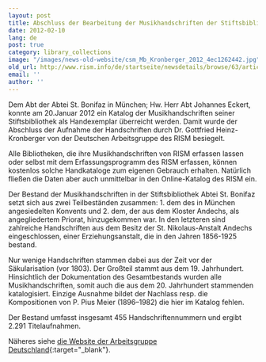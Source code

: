 ```yaml
---
layout: post
title: Abschluss der Bearbeitung der Musikhandschriften der Stiftsbibliothek St. Bonifaz, München (D-Mb)
date: 2012-02-10
lang: de
post: true
category: library_collections
image: "/images/news-old-website/csm_Mb_Kronberger_2012_4ec1262442.jpg"
old_url: http://www.rism.info/de/startseite/newsdetails/browse/63/article/64/processing-music-manuscripts-completed-at-the-st-boniface-abbey-library-munich-d-mb.html
email: ''
author: ''
---
```


Dem Abt der Abtei St. Bonifaz in München; Hw. Herr Abt Johannes Eckert, konnte am 20.Januar 2012 ein Katalog der Musikhandschriften seiner Stiftsbibliothek als Handexemplar überreicht werden. Damit wurde der Abschluss der Aufnahme der Handschriften durch Dr. Gottfried Heinz-Kronberger von der Deutschen Arbeitsgruppe des RISM besiegelt.

Alle Bibliotheken, die ihre Musikhandschriften von RISM erfassen lassen oder selbst mit dem Erfassungsprogramm des RISM erfassen, können kostenlos solche Handkataloge zum eigenen Gebrauch erhalten. Natürlich fließen die Daten aber auch unmittelbar in den Online-Katalog des RISM ein.

Der Bestand der Musikhandschriften in der Stiftsbibliothek Abtei St. Bonifaz setzt sich aus zwei Teilbeständen zusammen: 1. dem des in München angesiedelten Konvents und 2. dem, der aus dem Kloster Andechs, als angegliedertem Priorat, hinzugekommen war. In den letzteren sind zahlreiche Handschriften aus dem Besitz der St. Nikolaus-Anstalt Andechs eingeschlossen, einer Erziehungsanstalt, die in den Jahren 1856-1925 bestand.

Nur wenige Handschriften stammen dabei aus der Zeit vor der Säkularisation (vor 1803). Der Großteil stammt aus dem 19. Jahrhundert. Hinsichtlich der Dokumentation des Gesamtbestands wurden alle Musikhandschriften, somit auch die aus dem 20. Jahrhundert stammenden katalogisiert. Einzige Ausnahme bildet der Nachlass resp. die Kompositionen von P. Pius Meier (1896–1982) die hier im Katalog fehlen.

Der Bestand umfasst insgesamt 455 Handschriftennummern und ergibt 2.291 Titelaufnahmen.

Näheres siehe [die Website der Arbeitsgruppe Deutschland](http://www.rism.info/en/workgroups/germany-dresden-munich-working-group-deutschland/einzelinformationen/muenchen-st-bonifaz-stiftsbibliothek-d-mb.html){:target="_blank"}.